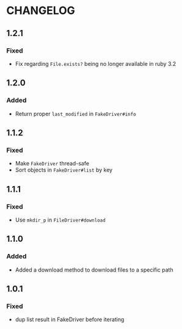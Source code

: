 # CHANGELOG

## 1.2.1
### Fixed
* Fix regarding `File.exists?` being no longer available in ruby 3.2

## 1.2.0
### Added
* Return proper `last_modified` in `FakeDriver#info`

## 1.1.2
### Fixed
* Make `FakeDriver` thread-safe
* Sort objects in `FakeDriver#list` by key

## 1.1.1
### Fixed
* Use `mkdir_p` in `FileDriver#download`

## 1.1.0
### Added
* Added a download method to download files to a specific path

## 1.0.1
### Fixed
* dup list result in FakeDriver before iterating
